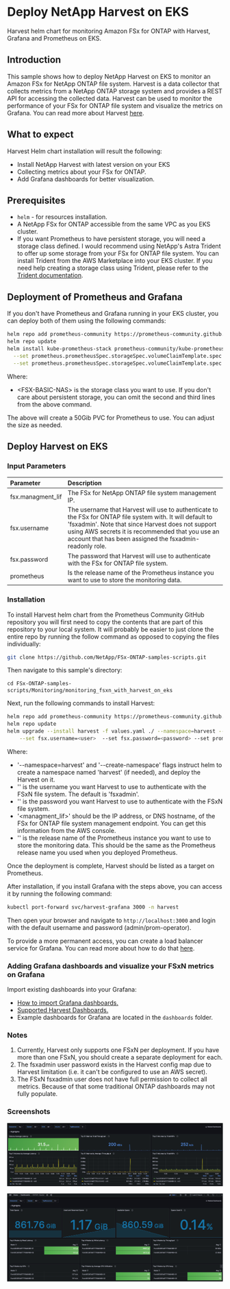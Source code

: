 # Deploy NetApp Harvest on EKS 

Harvest helm chart for monitoring Amazon FSx for ONTAP with Harvest, Grafana and Prometheus on EKS.

## Introduction
This sample shows how to deploy NetApp Harvest on EKS to monitor an Amazon FSx for NetApp ONTAP file system.
Harvest is a data collector that collects metrics from a NetApp ONTAP storage system and provides a REST API
for accessing the collected data. Harvest can be used to monitor the performance of your FSx for ONTAP
file system and visualize the metrics on Grafana. You can read more about Harvest [here](https://netapp.github.io/harvest/).

## What to expect

Harvest Helm chart installation will result the following:
* Install NetApp Harvest with latest version on your EKS
* Collecting metrics about your FSx for ONTAP.
* Add Grafana dashboards for better visualization.

## Prerequisites
* `helm` - for resources installation.
* A NetApp FSx for ONTAP accessible from the same VPC as you EKS cluster.
* If you want Prometheus to have persistent storage, you will need a storage class defined. I would recommend 
using NetApp's Astra Trident to offer up some storage from your FSx for ONTAP file system. You can install Trident from
the AWS Marketplace into your EKS cluster. If you need help creating a storage class using Trident, please refer to the
[Trident documentation](https://docs.netapp.com/us-en/trident/).

## Deployment of Prometheus and Grafana
If you don't have Prometheus and Grafana running in your EKS cluster, you can deploy both of them
using the following commands:
```bash
helm repo add prometheus-community https://prometheus-community.github.io/helm-charts
helm repo update
helm install kube-prometheus-stack prometheus-community/kube-prometheus-stack --namespace prometheus --create-namespace \
  --set prometheus.prometheusSpec.storageSpec.volumeClaimTemplate.spec.storageClassName=<FSX-BASIC-NAS>, \
  --set prometheus.prometheusSpec.storageSpec.volumeClaimTemplate.spec.resources.requests.storage=50Gi
```
Where:
* \<FSX-BASIC-NAS\> is the storage class you want to use.  If you don't care about persistent storage, you can omit the
second and third lines from the above command.

The above will create a 50Gib PVC for Prometheus to use. You can adjust the size as needed.

## Deploy Harvest on EKS

### Input Parameters

|Parameter|Description| 
|:---|:---| 
|fsx.managment\_lif|The FSx for NetApp ONTAP file system management IP.|
|fsx.username|The username that Harvest will use to authenticate to the FSx for ONTAP file system with. It will default to 'fsxadmin'. Note that since Harvest does not support using AWS secrets it is recommended that you use an account that has been assigned the fsxadmin-readonly role.|
|fsx.password|The password that Harvest will use to authenticate with the FSx for ONTAP file system. |
|prometheus|Is the release name of the Prometheus instance you want to use to store the monitoring data.|

### Installation
To install Harvest helm chart from the Prometheus Community GitHub repository you will first need to copy the
contents that are part of this repository to your local system. It will probably be easier to just clone the
entire repo by running the follow command as opposed to copying the files individually:
```bash
git clone https://github.com/NetApp/FSx-ONTAP-samples-scripts.git
```
Then navigate to this sample's directory:
```
cd FSx-ONTAP-samples-scripts/Monitoring/monitoring_fsxn_with_harvest_on_eks
```
Next, run the following commands to install Harvest:
```bash
helm repo add prometheus-community https://prometheus-community.github.io/helm-charts
helm repo update
helm upgrade --install harvest -f values.yaml ./ --namespace=harvest --create-namespace --set fsx.managment_lif=<managment_lif> \
    --set fsx.username=<user>  --set fsx.password=<password> --set prometheus=<prometheus>
```
Where:
* '--namespace=harvest' and '--create-namespace' flags instruct helm to create a namespace named 'harvest' (if needed), and deploy the Harvest on it.
* '<username>' is the username you want Harvest to use to authenticate with the FSxN file system. The default is 'fsxadmin'.
* '<password>' is the password you want Harvest to use to authenticate with the FSxN file system.
* '<managment_lif>' should be the IP address, or DNS hostname, of the FSx for ONTAP file system management endpoint. You can get this information from the AWS console.
* '<prometheus>' is the release name of the Prometheus instance you want to use to store the monitoring data. This should be the same as the Prometheus release name you used when you deployed Prometheus.

Once the deployment is complete, Harvest should be listed as a target on Prometheus.

After installation, if you install Grafana with the steps above, you can access it by running the following command:
```bash
kubectl port-forward svc/harvest-grafana 3000 -n harvest
```
Then open your browser and navigate to `http://localhost:3000` and login with the default username and password (admin/prom-operator).

To provide a more permanent access, you can create a load balancer service for Grafana. You can read more about how to do that
[here](https://aws.amazon.com/blogs/containers/exposing-kubernetes-applications-part-1-service-and-ingress-resources/).
    
### Adding Grafana dashboards and visualize your FSxN metrics on Grafana
Import existing dashboards into your Grafana:
* [How to import Grafana dashboards.](https://grafana.com/docs/grafana/latest/dashboards/build-dashboards/import-dashboards/)
* [Supported Harvest Dashboards.](https://netapp.github.io/harvest/24.05/prepare-fsx-clusters/#supported-harvest-dashboards/)
* Example dashboards for Grafana are located in the `dashboards` folder.
### Notes
1. Currently, Harvest only supports one FSxN per deployment. If you have more than one FSxN, you should create a separate deployment for each.
2. The fsxadmin user password exists in the Harvest config map due to Harvest limitation (i.e. it can't be configured to use an AWS secret).
3. The FSxN fsxadmin user does not have full permission to collect all metrics. Because of that some traditional ONTAP dashboards may not fully populate.

### Screenshots

![Screenshots 1](./images/image1.png)

![Screenshots 2](./images/image2.png)
